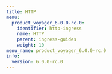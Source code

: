 ```yaml
---
title: HTTP
menu:
  product_voyager_6.0.0-rc.0:
    identifier: http-ingress
    name: HTTP
    parent: ingress-guides
    weight: 10
menu_name: product_voyager_6.0.0-rc.0
info:
  version: 6.0.0-rc.0
---
```


